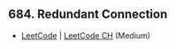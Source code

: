 ## 684. Redundant Connection

-  [LeetCode](https://leetcode.com/problems/redundant-connection/) | [LeetCode CH](https://leetcode.cn/problems/redundant-connection/) (Medium)
